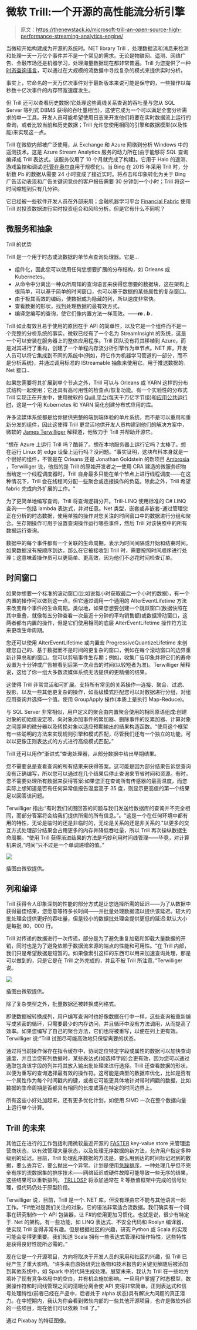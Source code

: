 # 微软 Trill:一个开源的高性能流分析引擎

> 原文：<https://thenewstack.io/microsoft-trill-an-open-source-high-performance-streaming-analytics-engine/>

当微软开始构建成为开源的系统时。NET library Trill ，处理数据流和消息来检测和处理一天一万亿个事件并不是一个常见的需求。无论是物联网、遥测、网络广告、金融市场还是机器学习，处理海量数据现在都非常普遍。Trill 为您提供了一种[时态查询语言](https://cloudblogs.microsoft.com/opensource/2019/03/28/trill-101-how-to-add-temporal-queries-to-your-applications/)，可以通过在大规模的流数据中寻找复杂的模式来提供实时分析。

事实上，它命名的一天万亿次事件对于最新版本来说可能是保守的，一些操作以每秒数十亿次事件的内存带宽速度发生。

但 Trill 还可以查看历史数据(它处理这些离线关系查询的吞吐量与您从 SQL Server 等列式 DBMS 获得的吞吐量相当)，这使它成为一个可以满足全套分析需求的单一工具。开发人员可能希望使用日志来开发他们将要在实时数据流上运行的查询，或者比较当前和历史数据；Trill 允许您使用相同的引擎和数据模型(以及性能)来实现这一点。

Trill 在微软内部被广泛使用，从 Exchange 和 Azure 网络到分析 Windows 中的遥测技术。这是 Azure Stream Analytics 服务的动力所在(由于能够将 SQL 查询编译成 Trill 表达式，该服务仅用了 10 个月就完成了构建)。它用于 Halo 的遥测、游戏监控和调试([托管在奥尔良](https://thenewstack.io/microsoft-orleans-brings-distributed-transactions-to-cloud/)用于规模化)。当 Bing 在 2015 年采用 Trill 时，分析数 Pb 的数据从需要 24 小时变成了接近实时。将点击和印象转化为关于 Bing 广告活动表现和广告关键词竞价的客户报告需要 30 分钟到一个小时；Trill 将这一时间缩短到只有几分钟。

它已经被一些软件开发人员在外部采用；金融机器学习平台 [Financial Fabric](http://www.financialfabric.com/) 使用 Trill 对投资数据进行实时投资组合和风险分析。但是它有什么不同呢？

## 微服务和抽象

Trill 的优势

Trill 是一个用于时态或流数据的单节点查询处理器。它是...

*   组件化，因此您可以使用任何您想要扩展的分布结构，如 Orleans 或 Kubernetes。
*   从命令中分离出一种众所周知的查询语言来获得您想要的数据块，这在架构上很简单，可以基于简单的时间窗口，也可以基于数据的某些属性的复杂窗口。
*   由于极其高效的编码，使数据成为隐藏的列，所以速度非常快。
*   查看数据的形状，找到处理数据的最有效方式。
*   编译您编写的查询，使它们像内置方法一样高效。***——m . b .***

Trill 如此有效且易于使用的原因在于 API 的简单性，以及它是一个组件而不是一个完整的分析系统的事实。微软已经有了一个名为 StreamInsight 的系统，这是一个可以安装在服务器上的整体应用程序。Trill 团队没有将其移植到 Azure，而是对其进行了重构，创建了一个单程内存流分析引擎作为单节点。NET 库，开发人员可以将它集成到不同的系统中(例如，将它作为机器学习管道的一部分，而不是分析系统)，并通过调用标准的 IStreamable 抽象来使用它。用于推送数据的. Net 接口..

如果您需要将其扩展到单个节点之外，Trill 可以与 Orleans 或 YARN 这样的分布式结构一起使用；它还具有高可用性的检查点/恢复功能。有一个实验性的分布式 Trill 实现正在开发中，使用微软的 [Quill 平台](https://www.microsoft.com/en-us/research/wp-content/uploads/2016/08/quill-tr-2016.pdf)(每天千万亿字节组)和[应用公共运行时](https://github.com/microsoft/CRA)，这是一个用 Kubernetes 和 YARN 简化创建分布式应用的库。

许多流媒体系统都是给你提供完整的端到端体验的单片系统，而不是可以重用和重新分发的组件，因此这使得 Trill 更灵活地供开发人员构建到他们的解决方案中，微软的 [James Terwilliger](https://www.linkedin.com/in/jamesterwilliger) 解释道，他致力于 Trill 并帮助开源它。

“想在 Azure 上运行 Trill 吗？酷毙了。想在本地服务器上运行它吗？太棒了。想在运行 Linux 的 edge 设备上运行吗？没问题。“事实证明，这块布料本身就是一个很好的组件，不管是在 Orleans 还是 Jonathan Goldstein 的新项目 [Ambrosia](https://github.com/Microsoft/AMBROSIA) ，Terwilliger 说，他指的是 Trill 的原始开发者之一使用 CRA 建造的微服务织物当给定一个线程调度器时，Trill 自身最多只能在单个节点上进行线程调度——在这种情况下，Trill 会在线程间分配一些聚合或连接操作的负载。除此之外，Trill 希望 fabric 完成向外扩展的工作。"

为了更简单地编写查询，Trill 将查询逻辑分开。Trill-LINQ 使用标准的 C# LINQ 查询——包括 lambda 表达式，并对任意。Net 类型，嵌套或非嵌套-通过管理您正在分析的时态数据，使用单独的操作对您关注的时间窗口中的数据进行分组和聚合。生存期操作可用于设置查询操作运行哪些事件，然后 Trill 对该快照中的所有数据运行查询。

数据中的每个事件都有一个关联的生命周期，表示为时间间隔或开始和结束时间。如果数据没有按顺序到达，那么在它被接收到 Trill 时，需要按照时间顺序进行处理；这意味着操作员可以更简单、更高效，因为他们不必花时间检查订单。

## 时间窗口

如果你想要一个标准的滚动窗口(比如说每小时获取最后一个小时的数据)，有一个内置的操作可以做到这一点，但它通过调用一个通用的 AlterEventLifetime 方法来改变每个事件的生命周期。类似地，如果您想要创建一个跳跃窗口(数据快照在其中重叠，就像每五分钟查看一次最近十分钟的平均销售额)或数据滑动窗口，这两者都有内置的操作，但是它们使用相同的底层 AlterEventLifetime 操作符方法来更改生命周期。

您还可以使用 AlterEventLifetime 或内置宏 ProgressiveQuantizeLifetime 来创建您自己的、基于数据而不是时间的更复杂的窗口，例如在每个滚动窗口的边界重新计算总和的窗口。您可以剪辑事件生存期；例如，收集广告印象并将它们的寿命设置为十分钟或广告被看到后第一次点击的时间(以较短者为准)。Terwilliger 解释说，这给了你一组大多数流媒体系统无法提供的更精细的结果。

这使得 Trill 非常灵活和可扩展。支持所有常见的关系操作—连接、聚合、过滤、投影，以及一些其他更复杂的操作，如高级模式匹配您可以对数据进行分组，对组应用查询并选择一个值。使用 GroupApply 操作(本质上是执行 Map-Reduce)。

与 SQL Server 非常相似，用户定义的聚合由内置聚合使用的相同原语组成:创建对象的初始值设定项、向对象添加事件的累加器、删除事件的反累加器、计算对象之间差异的微分器以及转换对象以适应预期输出的结果构造函数。“使用这个框架有一些聪明的方法来实现规则引擎和模式匹配，尽管我们还有一个独立的功能，可以以更像正则表达式的方式进行高级模式匹配。”

Trill 还可以用作“渐进式”查询处理器，从部分数据中给出早期结果。

您不需要总是查看查询的所有结果来获得答案。这可能是因为部分结果告诉您查询没有正确编写，所以您可以通过在几个结果后停止查询来节省时间和资源。有时，您不需要处理所有数据来获得答案:如果您正在查询所有传感器的最高温度，而您实际上想知道是否有任何异常值报告温度高于 35 度，则显示更高值的第一个结果足以回答该问题。

Terwilliger 指出:“有时我们试图回答的问题与我们发送给数据库的查询并不完全相同，而部分答案将会给我们提供所需的所有信息。”。"这是一个在任何环境中都有用的特性，无论是临时的还是非临时的，无论是关系的还是非关系的."以更多的交互方式处理部分结果会占用更多的内存并降低吞吐量，所以 Trill 再次操纵数据生命周期。“使用 Trill 获得渐进结果的方法是巧妙利用时间线管理——毕竟，对计算机来说,“时间”只不过是一个单调递增的值。”

[![](img/b010c24f327a696e1a4cbdcdd009af24.png)](https://cdn.thenewstack.io/media/2019/07/922019b5-microsoft-01.png)

插图由微软提供。

## 列和编译

Trill 获得令人印象深刻的性能的部分方式是让您选择所需的延迟——为了从数据中获得最佳结果，您愿意等待多长时间——并批量处理数据流以提供该延迟。较大的批处理会提供更好的吞吐量，但是较小的数据批处理会提供更低的延迟:默认大小是每批 80，000 行。

Trill 对传递的数据进行一次传递，部分是为了避免重复加载和卸载大量数据的开销，同时也是为了避免依赖于数据流来源的端点的性能和可用性。“在 Trill 内部，我们只是希望数据是短暂的。如果像索引这样的东西可以用来加速查询处理，那是可以做到的，只是它是在 Trill 之外完成的，并且不被 Trill 所注意，”Terwilliger 说。

[![](img/7d24eccc319e94a810bc16d552f8b618.png)](https://cdn.thenewstack.io/media/2019/07/8627dc43-microsoft-02.png)

插图由微软提供。

除了复杂类型之外，批量数据还被转换成列格式。

即使数据被转换成列，用户编写查询时也好像数据在行中一样，这些查询被重新编写成紧密的循环，只需要最少的内存访问，并且循环中没有方法调用，从而提高了效率。如果您编写了自己的聚合方法，它们也将被重写，以便在列上更有效。Terwilliger 说:“Trill 试图尽可能高效地只保留需要的状态。

通过将当前操作保存在指令缓存中，协同定位特定字段或属性的数据可以加快查询速度，并且当您有列数据时，某些表达式(如选择字段)会更有效，因为您可以通过选取包含该字段的列并将其放入输出批处理来进行选择。Trill 还查看数据的形状，以便为重写的查询选择最有效的操作符。这可能是典型的数据库优化，比如是否有一个属性作为每个时间戳内的键，或者它可能更具体地针对带时间戳的数据，比如数据的生命周期是否都具有相同的长度或落在特定的时间边界上。

所有这些小好处加起来，还有更多优化计划，如使用 SIMD 一次在整个数据向量上运行单个计算。

## Trill 的未来

其他正在进行的工作包括利用微软最近开源的 [FASTER](https://github.com/Microsoft/FASTER) key-value store 来管理运营商状态，以有效管理大量状态，以及处理无序数据的新方法，允许用户指定多种级别的延迟。目前，Trill 处理乱序数据的方法是，要么用到达的时间标记迟到的数据，要么丢弃它，要么抛出一个异常。计划是使用[急躁排序](https://ieeexplore.ieee.org/document/8509288)，一种处理几乎但不完全有序的流数据集的排序技术——网络延迟或硬件故障可能导致一些无序的结果，这些结果可以重新排列。 [TRLLDSP](https://github.com/microsoft/Trill/issues/1) 将添加通常在 R 等数值框架中完成的信号处理，但代码仍处于原型阶段。

Terwilliger 说，目前，Trill 是一个. NET 库，但没有理由它不能与其他语言一起工作。“F#绝对是我们关注的对象。它的语法非常适合流数据。我们确实有一个同事在研究制作一个 API 包装器，让 F#的使用更加习惯化。也就是说，很少有特定于. Net 的架构。有一些功能，如 LINQ 表达式、不安全代码和 Roslyn 编译器，使实现 Trill 变得非常有趣。但是根据社区的兴趣，研究 Python 或 Scala 的实现可能会变得更重要。我们知道 Scala 拥有一些表达式管理和操作特性，这些特性是获得良好性能所必需的。”

现在它是一个开源项目，方向将取决于开发人员的采用和社区的兴趣，但 Trill 已经产生了重大影响。“许多来自原始研究出版物和技术报告的关键见解随后被添加到其他系统中，如 Spark 中的代码生成处理。展望未来，我认为 Trill 在一些地方填补了现有竞争格局中的空白，并有机会施加影响。一旦用户掌握了时态模型，数据操作符和时间线管理之间的清晰分离会使 API 变得非常简单。正则表达式和信号处理特性(前者已经在产品中，后者处于 alpha 状态)具有解决大问题的真正潜力。在中短期内，我认为你会看到微软内部的一些其他开源项目，也许是微软外部的一些项目，现在他们可以依赖 Trill 了。”

通过 Pixabay 的特征图像。

<svg xmlns:xlink="http://www.w3.org/1999/xlink" viewBox="0 0 68 31" version="1.1"><title>Group</title> <desc>Created with Sketch.</desc></svg>